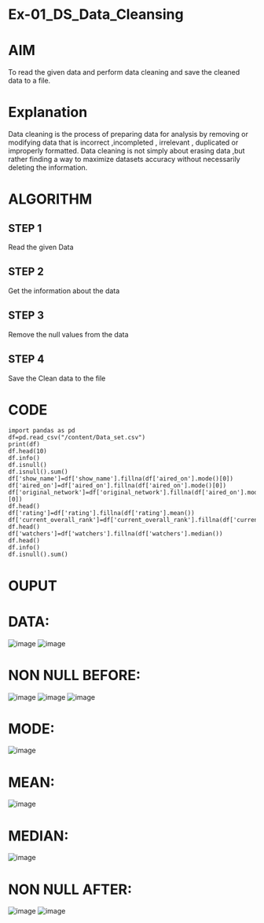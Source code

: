 # Ex-01_DS_Data_Cleansing
# AIM
To read the given data and perform data cleaning and save the cleaned data to a file.

# Explanation
Data cleaning is the process of preparing data for analysis by removing or modifying data that is incorrect ,incompleted , irrelevant , duplicated or improperly formatted. Data cleaning is not simply about erasing data ,but rather finding a way to maximize datasets accuracy without necessarily deleting the information.

# ALGORITHM
## STEP 1
Read the given Data

## STEP 2
Get the information about the data

## STEP 3
Remove the null values from the data

## STEP 4
Save the Clean data to the file

# CODE
~~~
import pandas as pd
df=pd.read_csv("/content/Data_set.csv")
print(df)
df.head(10)
df.info()
df.isnull()
df.isnull().sum()
df['show_name']=df['show_name'].fillna(df['aired_on'].mode()[0])
df['aired_on']=df['aired_on'].fillna(df['aired_on'].mode()[0])
df['original_network']=df['original_network'].fillna(df['aired_on'].mode()[0])
df.head()
df['rating']=df['rating'].fillna(df['rating'].mean())
df['current_overall_rank']=df['current_overall_rank'].fillna(df['current_overall_rank'].mean())
df.head()
df['watchers']=df['watchers'].fillna(df['watchers'].median())
df.head()
df.info()
df.isnull().sum()
~~~

# OUPUT
# DATA:
![image](https://github.com/ragulmani936/Ex-01-Data-Cleaning/blob/main/image%201.png)
![image](https://github.com/ragulmani936/Ex-01-Data-Cleaning/blob/main/image%202.png)
# NON NULL BEFORE:
![image](https://github.com/ragulmani936/Ex-01-Data-Cleaning/blob/main/image%203.png)
![image](https://github.com/ragulmani936/Ex-01-Data-Cleaning/blob/main/image%204.png)
![image](https://github.com/ragulmani936/Ex-01-Data-Cleaning/blob/main/image%205.png)
# MODE:
![image](https://github.com/ragulmani936/Ex-01-Data-Cleaning/blob/main/image%206.png)
# MEAN:
![image](https://github.com/ragulmani936/Ex-01-Data-Cleaning/blob/main/image%207.png)
# MEDIAN:
![image](https://github.com/ragulmani936/Ex-01-Data-Cleaning/blob/main/image%208.png)
# NON NULL AFTER:
![image](https://github.com/ragulmani936/Ex-01-Data-Cleaning/blob/main/image%209.png)
![image]()


